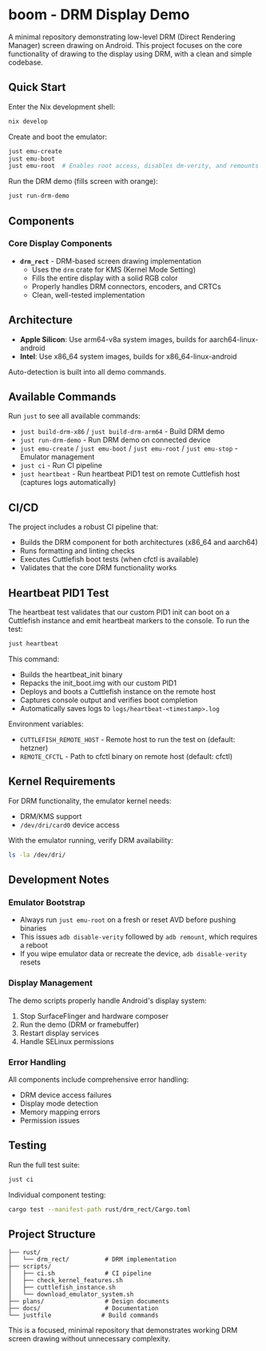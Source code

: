 # boom - DRM Display Demo

A minimal repository demonstrating low-level DRM (Direct Rendering Manager) screen drawing on Android. This project focuses on the core functionality of drawing to the display using DRM, with a clean and simple codebase.

## Quick Start

Enter the Nix development shell:
```bash
nix develop
```

Create and boot the emulator:
```bash
just emu-create
just emu-boot
just emu-root  # Enables root access, disables dm-verity, and remounts /system
```

Run the DRM demo (fills screen with orange):
```bash
just run-drm-demo
```



## Components

### Core Display Components

- **`drm_rect`** - DRM-based screen drawing implementation
  - Uses the `drm` crate for KMS (Kernel Mode Setting)
  - Fills the entire display with a solid RGB color
  - Properly handles DRM connectors, encoders, and CRTCs
  - Clean, well-tested implementation

## Architecture

- **Apple Silicon**: Use arm64-v8a system images, builds for aarch64-linux-android
- **Intel**: Use x86_64 system images, builds for x86_64-linux-android

Auto-detection is built into all demo commands.

## Available Commands

Run `just` to see all available commands:

- `just build-drm-x86` / `just build-drm-arm64` - Build DRM demo
- `just run-drm-demo` - Run DRM demo on connected device
- `just emu-create` / `just emu-boot` / `just emu-root` / `just emu-stop` - Emulator management
- `just ci` - Run CI pipeline
- `just heartbeat` - Run heartbeat PID1 test on remote Cuttlefish host (captures logs automatically)

## CI/CD

The project includes a robust CI pipeline that:
- Builds the DRM component for both architectures (x86_64 and aarch64)
- Runs formatting and linting checks
- Executes Cuttlefish boot tests (when cfctl is available)
- Validates that the core DRM functionality works

## Heartbeat PID1 Test

The heartbeat test validates that our custom PID1 init can boot on a Cuttlefish instance and emit heartbeat markers to the console. To run the test:

```bash
just heartbeat
```

This command:
- Builds the heartbeat_init binary
- Repacks the init_boot.img with our custom PID1
- Deploys and boots a Cuttlefish instance on the remote host
- Captures console output and verifies boot completion
- Automatically saves logs to `logs/heartbeat-<timestamp>.log`

Environment variables:
- `CUTTLEFISH_REMOTE_HOST` - Remote host to run the test on (default: hetzner)
- `REMOTE_CFCTL` - Path to cfctl binary on remote host (default: cfctl)

## Kernel Requirements

For DRM functionality, the emulator kernel needs:
- DRM/KMS support
- `/dev/dri/card0` device access

With the emulator running, verify DRM availability:
```bash
ls -la /dev/dri/
```

## Development Notes

### Emulator Bootstrap
- Always run `just emu-root` on a fresh or reset AVD before pushing binaries
- This issues `adb disable-verity` followed by `adb remount`, which requires a reboot
- If you wipe emulator data or recreate the device, `adb disable-verity` resets

### Display Management
The demo scripts properly handle Android's display system:
1. Stop SurfaceFlinger and hardware composer
2. Run the demo (DRM or framebuffer)
3. Restart display services
4. Handle SELinux permissions

### Error Handling
All components include comprehensive error handling:
- DRM device access failures
- Display mode detection
- Memory mapping errors
- Permission issues

## Testing

Run the full test suite:
```bash
just ci
```

Individual component testing:
```bash
cargo test --manifest-path rust/drm_rect/Cargo.toml
```

## Project Structure

```
├── rust/
│   └── drm_rect/          # DRM implementation
├── scripts/
│   ├── ci.sh              # CI pipeline
│   ├── check_kernel_features.sh
│   ├── cuttlefish_instance.sh
│   └── download_emulator_system.sh
├── plans/                 # Design documents
├── docs/                  # Documentation
└── justfile              # Build commands
```

This is a focused, minimal repository that demonstrates working DRM screen drawing without unnecessary complexity.